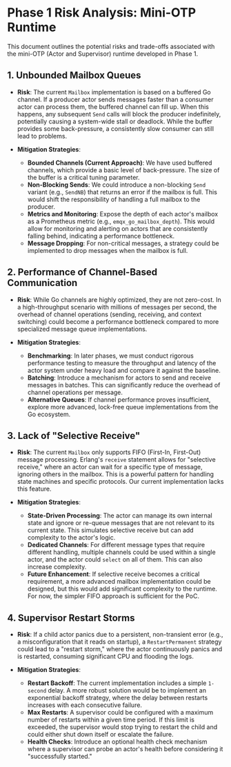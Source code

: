 # Phase 1 Risk Analysis: Mini-OTP Runtime

This document outlines the potential risks and trade-offs associated with the mini-OTP (Actor and Supervisor) runtime developed in Phase 1.

## 1. Unbounded Mailbox Queues

*   **Risk**: The current `Mailbox` implementation is based on a buffered Go channel. If a producer actor sends messages faster than a consumer actor can process them, the buffered channel can fill up. When this happens, any subsequent `Send` calls will block the producer indefinitely, potentially causing a system-wide stall or deadlock. While the buffer provides some back-pressure, a consistently slow consumer can still lead to problems.

*   **Mitigation Strategies**:
    *   **Bounded Channels (Current Approach)**: We have used buffered channels, which provide a basic level of back-pressure. The size of the buffer is a critical tuning parameter.
    *   **Non-Blocking Sends**: We could introduce a non-blocking `Send` variant (e.g., `SendNB`) that returns an error if the mailbox is full. This would shift the responsibility of handling a full mailbox to the producer.
    *   **Metrics and Monitoring**: Expose the depth of each actor's mailbox as a Prometheus metric (e.g., `emqx_go_mailbox_depth`). This would allow for monitoring and alerting on actors that are consistently falling behind, indicating a performance bottleneck.
    *   **Message Dropping**: For non-critical messages, a strategy could be implemented to drop messages when the mailbox is full.

## 2. Performance of Channel-Based Communication

*   **Risk**: While Go channels are highly optimized, they are not zero-cost. In a high-throughput scenario with millions of messages per second, the overhead of channel operations (sending, receiving, and context switching) could become a performance bottleneck compared to more specialized message queue implementations.

*   **Mitigation Strategies**:
    *   **Benchmarking**: In later phases, we must conduct rigorous performance testing to measure the throughput and latency of the actor system under heavy load and compare it against the baseline.
    *   **Batching**: Introduce a mechanism for actors to send and receive messages in batches. This can significantly reduce the overhead of channel operations per message.
    *   **Alternative Queues**: If channel performance proves insufficient, explore more advanced, lock-free queue implementations from the Go ecosystem.

## 3. Lack of "Selective Receive"

*   **Risk**: The current `Mailbox` only supports FIFO (First-In, First-Out) message processing. Erlang's `receive` statement allows for "selective receive," where an actor can wait for a specific type of message, ignoring others in the mailbox. This is a powerful pattern for handling state machines and specific protocols. Our current implementation lacks this feature.

*   **Mitigation Strategies**:
    *   **State-Driven Processing**: The actor can manage its own internal state and ignore or re-queue messages that are not relevant to its current state. This simulates selective receive but can add complexity to the actor's logic.
    *   **Dedicated Channels**: For different message types that require different handling, multiple channels could be used within a single actor, and the actor could `select` on all of them. This can also increase complexity.
    *   **Future Enhancement**: If selective receive becomes a critical requirement, a more advanced mailbox implementation could be designed, but this would add significant complexity to the runtime. For now, the simpler FIFO approach is sufficient for the PoC.

## 4. Supervisor Restart Storms

*   **Risk**: If a child actor panics due to a persistent, non-transient error (e.g., a misconfiguration that it reads on startup), a `RestartPermanent` strategy could lead to a "restart storm," where the actor continuously panics and is restarted, consuming significant CPU and flooding the logs.

*   **Mitigation Strategies**:
    *   **Restart Backoff**: The current implementation includes a simple `1-second` delay. A more robust solution would be to implement an exponential backoff strategy, where the delay between restarts increases with each consecutive failure.
    *   **Max Restarts**: A supervisor could be configured with a maximum number of restarts within a given time period. If this limit is exceeded, the supervisor would stop trying to restart the child and could either shut down itself or escalate the failure.
    *   **Health Checks**: Introduce an optional health check mechanism where a supervisor can probe an actor's health before considering it "successfully started."